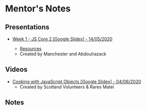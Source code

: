 # Mentor's Notes

## Presentations

- [Week 1 - JS Core 2 [Google Slides] - 14/05/2020](https://drive.google.com/open?id=1BWpnFr-E_i5ryeaXIcwC4wjeRkgNLDs-Tvetdkg2zyA)

  - [Resources](https://github.com/Abdoulrazack95/Object-Lesson)
  - Created by Manchester and Abdoulrazack

## Videos

- [Cooking with JavaScript Objects [Google Slides] - 04/06/2020](https://www.youtube.com/watch?v=9mqdXm7ojYU)
  - Created by Scotland Volunteers & Rares Matei

## Notes
